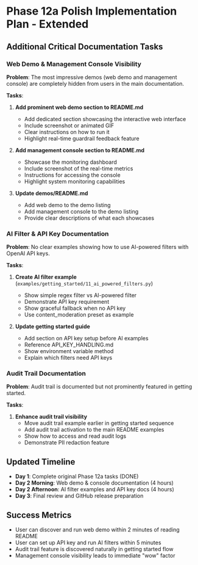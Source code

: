 # Phase 12a Polish Implementation Plan - Extended

## Additional Critical Documentation Tasks

### Web Demo & Management Console Visibility

**Problem**: The most impressive demos (web demo and management console) are completely hidden from users in the main documentation.

**Tasks**:
1. **Add prominent web demo section to README.md**
   - Add dedicated section showcasing the interactive web interface
   - Include screenshot or animated GIF
   - Clear instructions on how to run it
   - Highlight real-time guardrail feedback feature

2. **Add management console section to README.md**
   - Showcase the monitoring dashboard
   - Include screenshot of the real-time metrics
   - Instructions for accessing the console
   - Highlight system monitoring capabilities

3. **Update demos/README.md**
   - Add web demo to the demo listing
   - Add management console to the demo listing
   - Provide clear descriptions of what each showcases

### AI Filter & API Key Documentation

**Problem**: No clear examples showing how to use AI-powered filters with OpenAI API keys.

**Tasks**:
1. **Create AI filter example** (`examples/getting_started/11_ai_powered_filters.py`)
   - Show simple regex filter vs AI-powered filter
   - Demonstrate API key requirement
   - Show graceful fallback when no API key
   - Use content_moderation preset as example

2. **Update getting started guide**
   - Add section on API key setup before AI examples
   - Reference API_KEY_HANDLING.md
   - Show environment variable method
   - Explain which filters need API keys

### Audit Trail Documentation

**Problem**: Audit trail is documented but not prominently featured in getting started.

**Tasks**:
1. **Enhance audit trail visibility**
   - Move audit trail example earlier in getting started sequence
   - Add audit trail activation to the main README examples
   - Show how to access and read audit logs
   - Demonstrate PII redaction feature

## Updated Timeline

- **Day 1**: Complete original Phase 12a tasks (DONE)
- **Day 2 Morning**: Web demo & console documentation (4 hours)
- **Day 2 Afternoon**: AI filter examples and API key docs (4 hours)
- **Day 3**: Final review and GitHub release preparation

## Success Metrics

- User can discover and run web demo within 2 minutes of reading README
- User can set up API key and run AI filters within 5 minutes
- Audit trail feature is discovered naturally in getting started flow
- Management console visibility leads to immediate "wow" factor